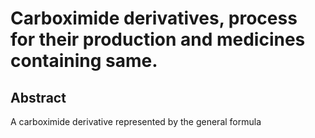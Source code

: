 # Carboximide derivatives, process for their production and medicines containing same.

## Abstract
A carboximide derivative represented by the general formula